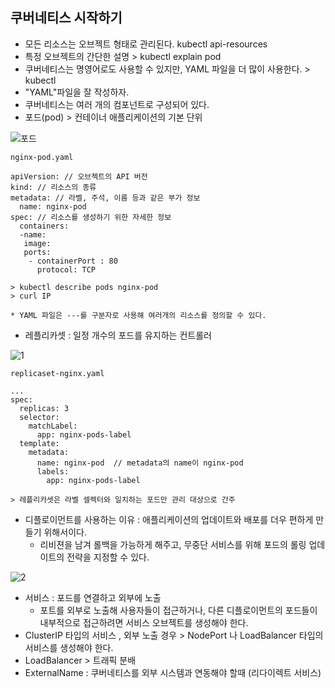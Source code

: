 ## 쿠버네티스 시작하기

* 모든 리소스는 오브젝트 형태로 관리된다. kubectl api-resources
* 특정 오브젝트의 간단한 설명 > kubectl explain pod
* 쿠버네티스는 명영어로도 사용할 수 있지만, YAML 파일을 더 많이 사용한다. > kubectl
* "YAML"파일을 잘 작성하자.
* 쿠버네티스는 여러 개의 컴포넌트로 구성되어 있다.
* 포드(pod) > 컨테이너 애플리케이션의 기본 단위

![포드](https://user-images.githubusercontent.com/53853730/90948921-9250c300-e47e-11ea-960f-686fd79fa8ea.PNG)

~~~
nginx-pod.yaml

apiVersion: // 오브젝트의 API 버전 
kind: // 리소스의 종류
metadata: // 라벨, 주석, 이름 등과 같은 부가 정보
  name: nginx-pod
spec: // 리소스를 생성하기 위한 자세한 정보
  containers:
  -name:
   image:
   ports:
    - containerPort : 80
      protocol: TCP
  
> kubectl describe pods nginx-pod
> curl IP

* YAML 파일은 ---를 구분자로 사용해 여러개의 리소스를 정의할 수 있다.
~~~

* 레플리카셋 : 일정 개수의 포드를 유지하는 컨트롤러

![1](https://user-images.githubusercontent.com/53853730/90949013-62ee8600-e47f-11ea-8bd9-b40777afeb9a.PNG)

~~~
replicaset-nginx.yaml

...
spec:
  replicas: 3
  selector:
    matchLabel:
      app: nginx-pods-label
  template:
    metadata:
      name: nginx-pod  // metadata의 name이 nginx-pod
      labels:
        app: nginx-pods-label
        
> 레플리카셋은 라벨 셀렉터와 일치하는 포드만 관리 대상으로 간주
~~~

* 디플로이먼트를 사용하는 이유 : 애플리케이션의 업데이트와 배포를 더우 편하게 만들기 위해서이다.
  * 리비젼을 남겨 롤백을 가능하게 해주고, 무중단 서비스를 위해 포드의 롤링 업데이트의 전략을 지정할 수 있다.

![2](https://user-images.githubusercontent.com/53853730/90949072-13f52080-e480-11ea-87fb-5e991e99c7b6.PNG)

* 서비스 : 포드를 연결하고 외부에 노출
  * 포트를 외부로 노출해 사용자들이 접근하거나, 다른 디플로이먼트의 포드들이 내부적으로 접근하려면 서비스 오브젝트를 생성해야 한다.
* ClusterIP 타입의 서비스 , 외부 노출 경우 > NodePort 나 LoadBalancer 타입의 서비스를 생성해야 한다.
* LoadBalancer > 트래픽 분배
* ExternalName : 쿠버네티스를 외부 시스템과 연동해야 할때 (리다이렉트 서비스)
